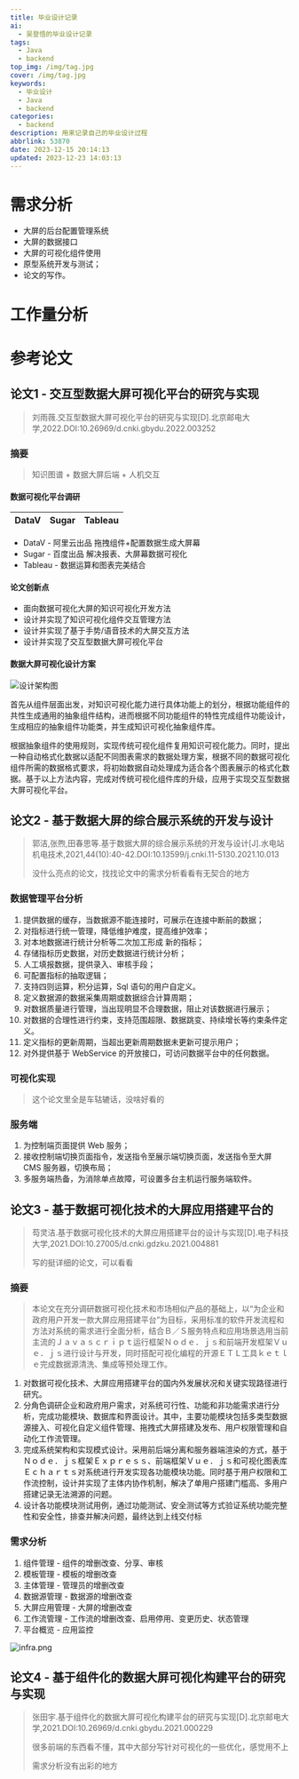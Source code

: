 ```yaml
---
title: 毕业设计记录
ai: 
  - 吴登悟的毕业设计记录
tags:
  - Java
  - backend
top_img: /img/tag.jpg
cover: /img/tag.jpg
keywords:
  - 毕业设计
  - Java
  - backend
categories:
  - backend
description: 用来记录自己的毕业设计过程
abbrlink: 53870
date: 2023-12-15 20:14:13
updated: 2023-12-23 14:03:13
---
```


# 需求分析
- 大屏的后台配置管理系统
- 大屏的数据接口
- 大屏的可视化组件使用
- 原型系统开发与测试；
- 论文的写作。

# 工作量分析


# 参考论文

## 论文1 - 交互型数据大屏可视化平台的研究与实现

> 刘雨薇.交互型数据大屏可视化平台的研究与实现[D].北京邮电大学,2022.DOI:10.26969/d.cnki.gbydu.2022.003252

### 摘要

> 知识图谱 + 数据大屏后端 + 人机交互

#### 数据可视化平台调研

| DataV | Sugar | Tableau |
|-------|-------|---------|

- DataV - 阿里云出品 拖拽组件+配置数据生成大屏幕
- Sugar - 百度出品 解决报表、大屏幕数据可视化
- Tableau - 数据运算和图表完美结合
#### 论文创新点
- 面向数据可视化大屏的知识可视化开发方法
- 设计并实现了知识可视化组件交互管理方法
- 设计并实现了基于手势/语音技术的大屏交互方法
- 设计并实现了交互型数据大屏可视化平台

#### 数据大屏可视化设计方案
![设计架构图](/毕业设计记录/design.png)

首先从组件层面出发，对知识可视化能力进行具体功能上的划分，根据功能组件的共性生成通用的抽象组件结构，进而根据不同功能组件的特性完成组件功能设计，生成相应的抽象组件功能类，并生成知识可视化抽象组件库。

根据抽象组件的使用规则，实现传统可视化组件复用知识可视化能力。同时，提出一种自动格式化数据以适配不同图表需求的数据处理方案，根据不同的数据可视化组件所需的数据格式要求，将初始数据自动处理成为适合各个图表展示的格式化数据。基于以上方法内容，完成对传统可视化组件库的升级，应用于实现交互型数据大屏可视化平台。
## 论文2 - 基于数据大屏的综合展示系统的开发与设计

> 郭洁,张煦,田春思等.基于数据大屏的综合展示系统的开发与设计[J].水电站机电技术,2021,44(10):40-42.DOI:10.13599/j.cnki.11-5130.2021.10.013 
> 
> 没什么亮点的论文，找找论文中的需求分析看看有无契合的地方

### 数据管理平台分析
1. 提供数据的缓存，当数据源不能连接时，可展示在连接中断前的数据；
2. 对指标进行统一管理，降低维护难度，提高维护效率；
3. 对本地数据进行统计分析等二次加工形成 新的指标；
4. 存储指标历史数据，对历史数据进行统计分析；
5. 人工填报数据，提供录入、审核手段；
6. 可配置指标的抽取逻辑；
7. 支持四则运算，积分运算，Sql 语句的用户自定义。
8. 定义数据源的数据采集周期或数据综合计算周期；
9. 对数据质量进行管理，当出现明显不合理数据，阻止对该数据进行展示；
10. 对数据的合理性进行约束，支持范围超限、数据跳变、持续增长等约束条件定义。
11. 定义指标的更新周期，当超出更新周期数据未更新可提示用户；
12. 对外提供基于 WebService 的开放接口，可访问数据平台中的任何数据。
### 可视化实现
> 这个论文里全是车轱辘话，没啥好看的

### 服务端
1. 为控制端页面提供 Web 服务；
2. 接收控制端切换页面指令，发送指令至展示端切换页面，发送指令至大屏 CMS 服务器，切换布局；
3. 多服务端热备，为消除单点故障，可设置多台主机运行服务端软件。

## 论文3 - 基于数据可视化技术的大屏应用搭建平台的
> 芶灵洁.基于数据可视化技术的大屏应用搭建平台的设计与实现[D].电子科技大学,2021.DOI:10.27005/d.cnki.gdzku.2021.004881
> 
> 写的挺详细的论文，可以看看

### 摘要
> 本论文在充分调研数据可视化技术和市场相似产品的基础上，以“为企业和政府用户开发一款大屏应用搭建平台”为目标，采用标准的软件开发流程和方法对系统的需求进行全面分析，结合Ｂ／Ｓ服务特点和应用场景选用当前主流的Ｊａｖａｓｃｒｉｐｔ运行框架Ｎｏｄｅ．ｊｓ和前端开发框架Ｖｕｅ．ｊｓ进行设计与开发，同时搭配可视化编程的开源ＥＴＬ工具ｋｅｔｌｅ完成数据源清洗、集成等预处理工作。
1. 对数据可视化技术、大屏应用搭建平台的国内外发展状况和关键实现路径进行研宄。
2. 分角色调研企业和政府用户需求，对系统可行性、功能和非功能需求进行分析，完成功能模块、数据库和界面设计。其中，主要功能模块包括多类型数据源接入、可视化自定义组件管理、拖拽式大屏搭建及发布、用户权限管理和自动化工作流管理。
3. 完成系统架构和实现模式设计。采用前后端分离和服务器端渲染的方式，基于Ｎｏｄｅ．ｊｓ框架Ｅｘｐｒｅｓｓ、前端框架Ｖｕｅ．ｊｓ和可视化图表库Ｅｃｈａｒｔｓ对系统进行开发实现各功能模块功能。同时基于用户权限和工作流控制，设计并实现了主体内协作机制，解决了单用户搭建门槛高、多用户搭建记录无法溯源的问题。
4. 设计各功能模块测试用例，通过功能测试、安全测试等方式验证系统功能完整性和安全性，排查并解决问题，最终达到上线交付标

### 需求分析
1. 组件管理 - 组件的增删改查、分享、审核
2. 模板管理 - 模板的增删改查
3. 主体管理 - 管理员的增删改查
4. 数据源管理 - 数据源的增删改查
5. 大屏应用管理 - 大屏的增删改查
6. 工作流管理 - 工作流的增删改查、启用停用、变更历史、状态管理
7. 平台概览 - 应用监控

![infra.png](/毕业设计记录/infra.png)

## 论文4 - 基于组件化的数据大屏可视化构建平台的研究与实现
> 张田宇.基于组件化的数据大屏可视化构建平台的研究与实现[D].北京邮电大学,2021.DOI:10.26969/d.cnki.gbydu.2021.000229
> 
> 很多前端的东西看不懂，其中大部分写针对可视化的一些优化，感觉用不上
> 
> 需求分析没有出彩的地方




